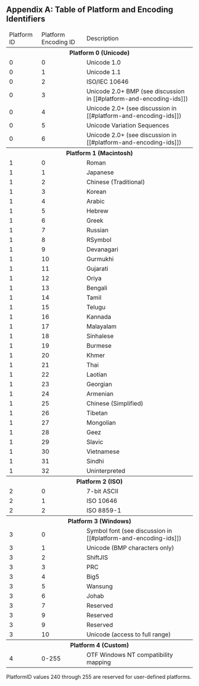 <h2 id="A-PlatEncoding">Appendix A: Table of Platform and Encoding Identifiers</h2>


<table>
  <thead>
    <tr>
      <td>Platform ID</td>
      <td>Platform Encoding ID</td>
      <td>Description</td>
    </tr>
  </thead>
  <tbody>
    <tr><th colspan=3>Platform 0 (Unicode)</th></tr>
    <tr role="deprecated">
      <td>0</td>
      <td>0</td>
      <td>Unicode 1.0</td>
    </tr>
    <tr role="deprecated">
      <td>0</td>
      <td>1</td>
      <td>Unicode 1.1</td>
    </tr>
    <tr role="deprecated">
      <td>0</td>
      <td>2</td>
      <td>ISO/IEC 10646</td>
    </tr>
    <tr>
      <td>0</td>
      <td>3</td>
      <td>Unicode 2.0+ BMP (see discussion in [[#platform-and-encoding-ids]])</td>
    </tr>
    <tr>
      <td>0</td>
      <td>4</td>
      <td>Unicode 2.0+ (see discussion in [[#platform-and-encoding-ids]])</td>
    </tr>
    <tr>
      <td>0</td>
      <td>5</td>
      <td>Unicode Variation Sequences</td>
    </tr>
    <tr>
      <td>0</td>
      <td>6</td>
      <td>Unicode 2.0+ (see discussion in [[#platform-and-encoding-ids]])</td>
    </tr>
    <tr><th colspan=3>Platform 1 (Macintosh)</th></tr>
    <tr>
      <td>1</td>
      <td>0</td>
      <td>Roman</td>
    </tr>
    <tr role="deprecated">
      <td>1</td>
      <td>1</td>
      <td>Japanese</td>
    </tr>
    <tr role="deprecated">
      <td>1</td>
      <td>2</td>
      <td>Chinese (Traditional)</td>
    </tr>
    <tr role="deprecated">
      <td>1</td>
      <td>3</td>
      <td>Korean</td>
    </tr>
    <tr role="deprecated">
      <td>1</td>
      <td>4</td>
      <td>Arabic</td>
    </tr>
    <tr role="deprecated">
      <td>1</td>
      <td>5</td>
      <td>Hebrew</td>
    </tr>
    <tr role="deprecated">
      <td>1</td>
      <td>6</td>
      <td>Greek</td>
    </tr>
    <tr role="deprecated">
      <td>1</td>
      <td>7</td>
      <td>Russian</td>
    </tr>
    <tr role="deprecated">
      <td>1</td>
      <td>8</td>
      <td>RSymbol</td>
    </tr>
    <tr role="deprecated">
      <td>1</td>
      <td>9</td>
      <td>Devanagari</td>
    </tr>
    <tr role="deprecated">
      <td>1</td>
      <td>10</td>
      <td>Gurmukhi</td>
    </tr>
    <tr role="deprecated">
      <td>1</td>
      <td>11</td>
      <td>Gujarati</td>
    </tr>
    <tr role="deprecated">
      <td>1</td>
      <td>12</td>
      <td>Oriya</td>
    </tr>
    <tr role="deprecated">
      <td>1</td>
      <td>13</td>
      <td>Bengali</td>
    </tr>
    <tr role="deprecated">
      <td>1</td>
      <td>14</td>
      <td>Tamil</td>
    </tr>
    <tr role="deprecated">
      <td>1</td>
      <td>15</td>
      <td>Telugu</td>
    </tr>
    <tr role="deprecated">
      <td>1</td>
      <td>16</td>
      <td>Kannada</td>
    </tr>
    <tr role="deprecated">
      <td>1</td>
      <td>17</td>
      <td>Malayalam</td>
    </tr>
    <tr role="deprecated">
      <td>1</td>
      <td>18</td>
      <td>Sinhalese</td>
    </tr>
    <tr role="deprecated">
      <td>1</td>
      <td>19</td>
      <td>Burmese</td>
    </tr>
    <tr role="deprecated">
      <td>1</td>
      <td>20</td>
      <td>Khmer</td>
    </tr>
    <tr role="deprecated">
      <td>1</td>
      <td>21</td>
      <td>Thai</td>
    </tr>
    <tr role="deprecated">
      <td>1</td>
      <td>22</td>
      <td>Laotian</td>
    </tr>
    <tr role="deprecated">
      <td>1</td>
      <td>23</td>
      <td>Georgian</td>
    </tr>
    <tr role="deprecated">
      <td>1</td>
      <td>24</td>
      <td>Armenian</td>
    </tr>
    <tr role="deprecated">
      <td>1</td>
      <td>25</td>
      <td>Chinese (Simplified)</td>
    </tr>
    <tr role="deprecated">
      <td>1</td>
      <td>26</td>
      <td>Tibetan</td>
    </tr>
    <tr role="deprecated">
      <td>1</td>
      <td>27</td>
      <td>Mongolian</td>
    </tr>
    <tr role="deprecated">
      <td>1</td>
      <td>28</td>
      <td>Geez</td>
    </tr>
    <tr role="deprecated">
      <td>1</td>
      <td>29</td>
      <td>Slavic</td>
    </tr>
    <tr role="deprecated">
      <td>1</td>
      <td>30</td>
      <td>Vietnamese</td>
    </tr>
    <tr role="deprecated">
      <td>1</td>
      <td>31</td>
      <td>Sindhi</td>
    </tr>
    <tr role="deprecated">
      <td>1</td>
      <td>32</td>
      <td>Uninterpreted</td>
    </tr>
    <tr><th colspan=3>Platform 2 (ISO)</th></tr>
    <tr role="deprecated">
      <td>2</td>
      <td>0</td>
      <td>7-bit ASCII</td>
    </tr>
    <tr role="deprecated">
      <td>2</td>
      <td>1</td>
      <td>ISO 10646</td>
    </tr>
    <tr role="deprecated">
      <td>2</td>
      <td>2</td>
      <td>ISO 8859-1</td>
    </tr>
    <tr><th colspan=3>Platform 3 (Windows)</th></tr>
    <tr>
      <td>3</td>
      <td>0</td>
      <td>Symbol font (see discussion in [[#platform-and-encoding-ids]])</td>
    </tr>
    <tr>
      <td>3</td>
      <td>1</td>
      <td>Unicode (BMP characters only)</td>
    </tr>
    <tr role="deprecated">
      <td>3</td>
      <td>2</td>
      <td>ShiftJIS</td>
    </tr>
    <tr role="deprecated">
      <td>3</td>
      <td>3</td>
      <td>PRC</td>
    </tr>
    <tr role="deprecated">
      <td>3</td>
      <td>4</td>
      <td>Big5</td>
    </tr>
    <tr role="deprecated">
      <td>3</td>
      <td>5</td>
      <td>Wansung</td>
    </tr>
    <tr role="deprecated">
      <td>3</td>
      <td>6</td>
      <td>Johab</td>
    </tr>
    <tr role="deprecated">
      <td>3</td>
      <td>7</td>
      <td>Reserved</td>
    </tr>
    <tr role="deprecated">
      <td>3</td>
      <td>9</td>
      <td>Reserved</td>
    </tr>
    <tr role="deprecated">
      <td>3</td>
      <td>9</td>
      <td>Reserved</td>
    </tr>
    <tr>
      <td>3</td>
      <td>10</td>
      <td>Unicode (access to full range)</td>
    </tr>
    <tr><th colspan=3>Platform 4 (Custom)</th></tr>
    <tr role="deprecated">
      <td>4</td>
      <td>0-255</td>
      <td>OTF Windows NT compatibility mapping</td>
    </tr>
  </tbody>
</table>

PlatformID values 240 through 255 are reserved for user-defined
platforms.
